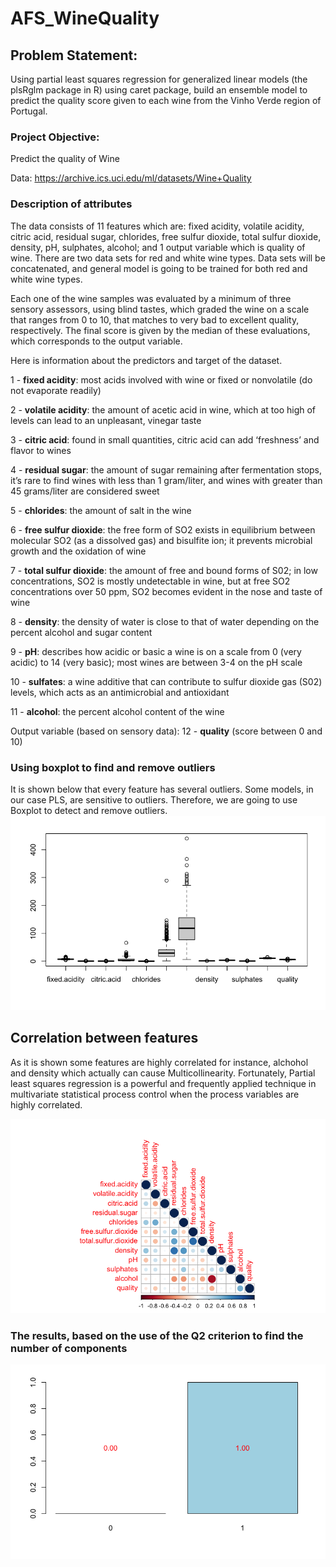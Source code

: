 # AFS_WineQuality

## Problem Statement: 
Using partial least squares regression for generalized linear models (the plsRglm package in R) using caret package, build an ensemble model to predict the quality score given to each wine from the Vinho Verde region of Portugal.

### Project Objective: 
Predict the quality of Wine

Data: https://archive.ics.uci.edu/ml/datasets/Wine+Quality


### Description of attributes
The data consists of 11 features which are: fixed acidity, volatile acidity, citric acid, residual sugar, chlorides, free sulfur dioxide, total sulfur dioxide, density, pH, sulphates, alcohol; and 1 output variable which is quality of wine. There are two data sets for red and white wine types. Data sets will be concatenated, and general model is going to be trained for both red and white wine types.

Each one of the wine samples was evaluated by a  minimum of three sensory assessors, using blind tastes,  which graded the wine on a  scale that ranges from  0  to  10,  that matches to very bad to excellent quality,  respectively.  The final score is given by  the median of these evaluations,  which corresponds to the output variable.

Here is information about the predictors and target of the dataset.

1 - **fixed acidity**: most acids involved with wine or fixed or nonvolatile (do not evaporate readily)

2 - **volatile acidity**: the amount of acetic acid in wine, which at too high of levels can lead to an unpleasant, vinegar taste

3 - **citric acid**: found in small quantities, citric acid can add ‘freshness’ and flavor to wines

4 - **residual sugar**: the amount of sugar remaining after fermentation stops, it’s rare to find wines with less than 1 gram/liter, and wines with greater than 45 grams/liter are considered sweet

5 - **chlorides**: the amount of salt in the wine

6 - **free sulfur dioxide**: the free form of SO2 exists in equilibrium between molecular SO2 (as a dissolved gas) and bisulfite ion; it prevents microbial growth and the oxidation of wine

7 - **total sulfur dioxide**: the amount of free and bound forms of S02; in low concentrations, SO2 is mostly undetectable in wine, but at free SO2 concentrations over 50 ppm, SO2 becomes evident in the nose and taste of wine

8 - **density**: the density of water is close to that of water depending on the percent alcohol and sugar content

9 - **pH**: describes how acidic or basic a wine is on a scale from 0 (very acidic) to 14 (very basic); most wines are between 3-4 on the pH scale

10 - **sulfates**: a wine additive that can contribute to sulfur dioxide gas (S02) levels, which acts as an antimicrobial and antioxidant

11 - **alcohol**: the percent alcohol content of the wine

Output variable (based on sensory data): 
12 - **quality** (score between 0 and 10)


### Using boxplot to find and remove outliers
It is shown below that every feature has several outliers. Some models, in our case PLS, are sensitive to outliers. Therefore, we are going to use Boxplot to detect and remove outliers. 
![alt text](https://github.com/shosseini811/AFS_WineQuality/blob/9025ea8cd9d5efdbd11ff1b32389839462df0c34/Image/boxplot.png)



## Correlation between features
As it is shown some features are highly correlated for instance, alchohol and density which actually can cause Multicollinearity. Fortunately, Partial least squares regression is a powerful and frequently applied technique in multivariate statistical process control when the process variables are highly correlated. 


![alt text](https://github.com/shosseini811/AFS_WineQuality/blob/17532a9f127eadd9a8a63ead6865cb3d3172b814/Image/Correlation.png)

### The results, based on the use of the Q2 criterion to find the number of components
![alt_text](https://github.com/shosseini811/AFS_WineQuality/blob/edcf653fa47b5c385b6615dec54c5d3142e8a3ae/Image/Q2_criterion.png)
